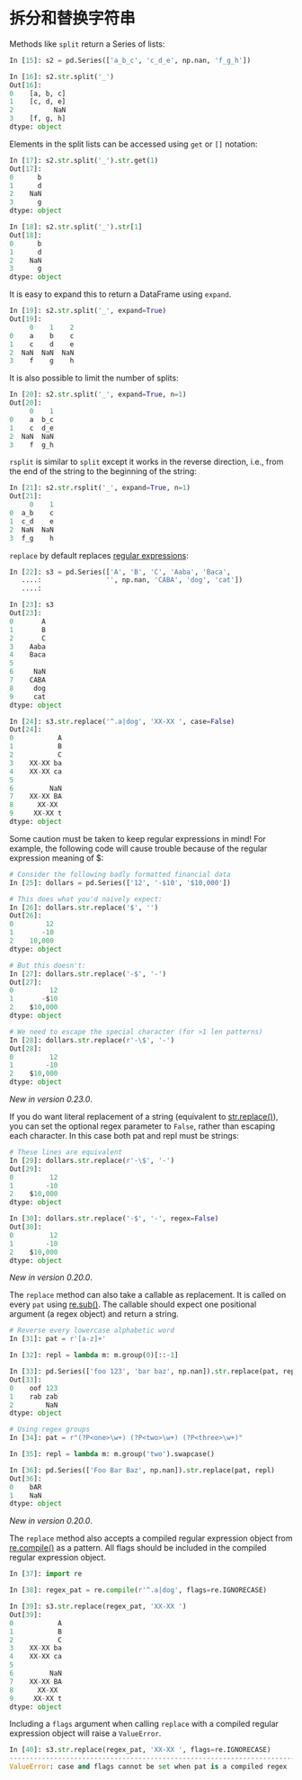 # 拆分和替换字符串

Methods like ``split`` return a Series of lists:

```python
In [15]: s2 = pd.Series(['a_b_c', 'c_d_e', np.nan, 'f_g_h'])

In [16]: s2.str.split('_')
Out[16]: 
0    [a, b, c]
1    [c, d, e]
2          NaN
3    [f, g, h]
dtype: object
```

Elements in the split lists can be accessed using ``get`` or ``[]`` notation:

```python
In [17]: s2.str.split('_').str.get(1)
Out[17]: 
0      b
1      d
2    NaN
3      g
dtype: object

In [18]: s2.str.split('_').str[1]
Out[18]: 
0      b
1      d
2    NaN
3      g
dtype: object
```

It is easy to expand this to return a DataFrame using ``expand``.

```python
In [19]: s2.str.split('_', expand=True)
Out[19]: 
     0    1    2
0    a    b    c
1    c    d    e
2  NaN  NaN  NaN
3    f    g    h
```

It is also possible to limit the number of splits:

```python
In [20]: s2.str.split('_', expand=True, n=1)
Out[20]: 
     0    1
0    a  b_c
1    c  d_e
2  NaN  NaN
3    f  g_h
```

``rsplit`` is similar to ``split`` except it works in the reverse direction, i.e., from the end of the string to the beginning of the string:

```python
In [21]: s2.str.rsplit('_', expand=True, n=1)
Out[21]: 
     0    1
0  a_b    c
1  c_d    e
2  NaN  NaN
3  f_g    h
```

``replace`` by default replaces [regular expressions](https://docs.python.org/3/library/re.html):

```python
In [22]: s3 = pd.Series(['A', 'B', 'C', 'Aaba', 'Baca',
   ....:                '', np.nan, 'CABA', 'dog', 'cat'])
   ....: 

In [23]: s3
Out[23]: 
0       A
1       B
2       C
3    Aaba
4    Baca
5        
6     NaN
7    CABA
8     dog
9     cat
dtype: object

In [24]: s3.str.replace('^.a|dog', 'XX-XX ', case=False)
Out[24]: 
0           A
1           B
2           C
3    XX-XX ba
4    XX-XX ca
5            
6         NaN
7    XX-XX BA
8      XX-XX 
9     XX-XX t
dtype: object
```

Some caution must be taken to keep regular expressions in mind! For example, the following code will cause trouble because of the regular expression meaning of $:

```python
# Consider the following badly formatted financial data
In [25]: dollars = pd.Series(['12', '-$10', '$10,000'])

# This does what you'd naively expect:
In [26]: dollars.str.replace('$', '')
Out[26]: 
0        12
1       -10
2    10,000
dtype: object

# But this doesn't:
In [27]: dollars.str.replace('-$', '-')
Out[27]: 
0         12
1       -$10
2    $10,000
dtype: object

# We need to escape the special character (for >1 len patterns)
In [28]: dollars.str.replace(r'-\$', '-')
Out[28]: 
0         12
1        -10
2    $10,000
dtype: object
```

*New in version 0.23.0*.

If you do want literal replacement of a string (equivalent to [str.replace()](https://docs.python.org/3/library/stdtypes.html#str.replace)), you can set the optional regex parameter to ``False``, rather than escaping each character. In this case both pat and repl must be strings:

```python
# These lines are equivalent
In [29]: dollars.str.replace(r'-\$', '-')
Out[29]: 
0         12
1        -10
2    $10,000
dtype: object

In [30]: dollars.str.replace('-$', '-', regex=False)
Out[30]: 
0         12
1        -10
2    $10,000
dtype: object
```

*New in version 0.20.0*.

The ``replace`` method can also take a callable as replacement. It is called on every ``pat`` using [re.sub()](https://docs.python.org/3/library/re.html#re.sub). The callable should expect one positional argument (a regex object) and return a string.

```python
# Reverse every lowercase alphabetic word
In [31]: pat = r'[a-z]+'

In [32]: repl = lambda m: m.group(0)[::-1]

In [33]: pd.Series(['foo 123', 'bar baz', np.nan]).str.replace(pat, repl)
Out[33]: 
0    oof 123
1    rab zab
2        NaN
dtype: object

# Using regex groups
In [34]: pat = r"(?P<one>\w+) (?P<two>\w+) (?P<three>\w+)"

In [35]: repl = lambda m: m.group('two').swapcase()

In [36]: pd.Series(['Foo Bar Baz', np.nan]).str.replace(pat, repl)
Out[36]: 
0    bAR
1    NaN
dtype: object
```

*New in version 0.20.0*.

The ``replace`` method also accepts a compiled regular expression object from [re.compile()](https://docs.python.org/3/library/re.html#re.compile) as a pattern. All flags should be included in the compiled regular expression object.

```python
In [37]: import re

In [38]: regex_pat = re.compile(r'^.a|dog', flags=re.IGNORECASE)

In [39]: s3.str.replace(regex_pat, 'XX-XX ')
Out[39]: 
0           A
1           B
2           C
3    XX-XX ba
4    XX-XX ca
5            
6         NaN
7    XX-XX BA
8      XX-XX 
9     XX-XX t
dtype: object
```

Including a ``flags`` argument when calling ``replace`` with a compiled regular expression object will raise a ``ValueError``.

```python
In [40]: s3.str.replace(regex_pat, 'XX-XX ', flags=re.IGNORECASE)
---------------------------------------------------------------------------
ValueError: case and flags cannot be set when pat is a compiled regex
```